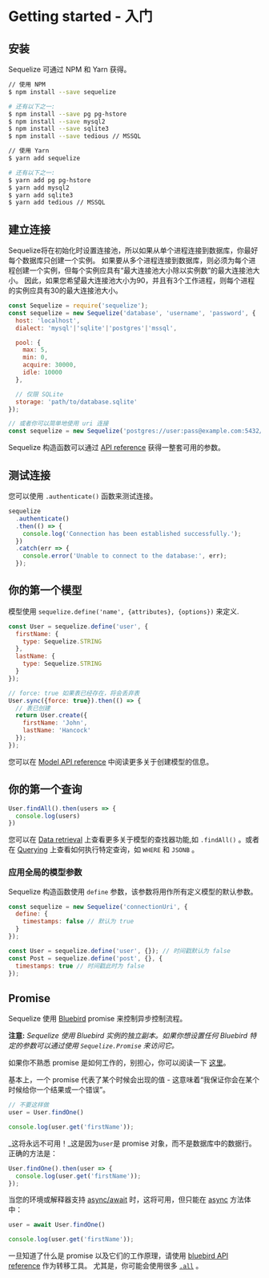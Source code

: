 # Getting started - 入门

## 安装

Sequelize 可通过 NPM 和 Yarn 获得。

```bash
// 使用 NPM
$ npm install --save sequelize

# 还有以下之一:
$ npm install --save pg pg-hstore
$ npm install --save mysql2
$ npm install --save sqlite3
$ npm install --save tedious // MSSQL

// 使用 Yarn
$ yarn add sequelize

# 还有以下之一:
$ yarn add pg pg-hstore
$ yarn add mysql2
$ yarn add sqlite3
$ yarn add tedious // MSSQL
```

## 建立连接

Sequelize将在初始化时设置连接池，所以如果从单个进程连接到数据库，你最好每个数据库只创建一个实例。 如果要从多个进程连接到数据库，则必须为每个进程创建一个实例，但每个实例应具有“最大连接池大小除以实例数”的最大连接池大小。 因此，如果您希望最大连接池大小为90，并且有3个工作进程，则每个进程的实例应具有30的最大连接池大小。

```js
const Sequelize = require('sequelize');
const sequelize = new Sequelize('database', 'username', 'password', {
  host: 'localhost',
  dialect: 'mysql'|'sqlite'|'postgres'|'mssql',

  pool: {
    max: 5,
    min: 0,
    acquire: 30000,
    idle: 10000
  },

  // 仅限 SQLite
  storage: 'path/to/database.sqlite'
});

// 或者你可以简单地使用 uri 连接
const sequelize = new Sequelize('postgres://user:pass@example.com:5432/dbname');
```

Sequelize 构造函数可以通过 [API reference](/class/lib/sequelize.js~Sequelize.html) 获得一整套可用的参数。

## 测试连接

您可以使用  `.authenticate()` 函数来测试连接。

```js
sequelize
  .authenticate()
  .then(() => {
    console.log('Connection has been established successfully.');
  })
  .catch(err => {
    console.error('Unable to connect to the database:', err);
  });
```

## 你的第一个模型

模型使用 `sequelize.define('name', {attributes}, {options})` 来定义.

```js
const User = sequelize.define('user', {
  firstName: {
    type: Sequelize.STRING
  },
  lastName: {
    type: Sequelize.STRING
  }
});

// force: true 如果表已经存在，将会丢弃表
User.sync({force: true}).then(() => {
  // 表已创建
  return User.create({
    firstName: 'John',
    lastName: 'Hancock'
  });
});
```

您可以在 [Model API reference](/class/lib/model.js~Model.html) 中阅读更多关于创建模型的信息。

## 你的第一个查询

```js
User.findAll().then(users => {
  console.log(users)
})
```

您可以在  [Data retrieval](/manual/tutorial/models-usage.html#data-retrieval-finders)  上查看更多关于模型的查找器功能,如 `.findAll()` 。或者在 [Querying](/manual/tutorial/querying.html) 上查看如何执行特定查询，如 `WHERE` 和 `JSONB` 。

### 应用全局的模型参数

Sequelize 构造函数使用 `define` 参数，该参数将用作所有定义模型的默认参数。

```js
const sequelize = new Sequelize('connectionUri', {
  define: {
    timestamps: false // 默认为 true
  }
});

const User = sequelize.define('user', {}); // 时间戳默认为 false
const Post = sequelize.define('post', {}, {
  timestamps: true // 时间戳此时为 false
});
```

## Promise

Sequelize 使用 [Bluebird](http://bluebirdjs.com) promise 来控制异步控制流程。

**注意:** _Sequelize 使用 Bluebird 实例的独立副本。如果你想设置任何 Bluebird 特定的参数可以通过使用 `Sequelize.Promise` 来访问它。_

如果你不熟悉 promise 是如何工作的，别担心，你可以阅读一下 [这里](http://bluebirdjs.com/docs/why-promises.html)。

基本上，一个 promise 代表了某个时候会出现的值 - 这意味着“我保证你会在某个时候给你一个结果或一个错误”。 

```js
// 不要这样做
user = User.findOne()

console.log(user.get('firstName'));
```

_这将永远不可用！_这是因为`user`是 promise 对象，而不是数据库中的数据行。 正确的方法是：

```js
User.findOne().then(user => {
  console.log(user.get('firstName'));
});
```

当您的环境或解释器支持 [async/await](https://developer.mozilla.org/en-US/docs/Web/JavaScript/Reference/Operators/await) 时，这将可用，但只能在  [async](https://developer.mozilla.org/en-US/docs/Web/JavaScript/Reference/Statements/async_function)  方法体中：

```js
user = await User.findOne()

console.log(user.get('firstName'));
```

一旦知道了什么是 promise 以及它们的工作原理，请使用 [bluebird API reference](http://bluebirdjs.com/docs/api-reference.html) 作为转移工具。 尤其是，你可能会使用很多 [`.all`](http://bluebirdjs.com/docs/api/promise.all.html) 。
